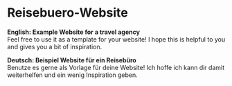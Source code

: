 # Reisebuero-Website
<b>English: Example Website for a travel agency</b><br>
Feel free to use it as a template for your website! I hope this is helpful to you and gives you a bit of inspiration.

<b>Deutsch: Beispiel Website für ein Reisebüro</b><br>
Benutze es gerne als Vorlage für deine Website! Ich hoffe ich kann dir damit weiterhelfen und ein wenig Inspiration geben.
